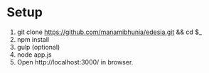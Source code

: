 Setup
================================

1. git clone https://github.com/manamibhunia/edesia.git && cd $_
2. npm install
3. gulp (optional)
4. node app.js
5. Open http://localhost:3000/  in browser.
